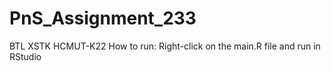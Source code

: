 # PnS_Assignment_233
 BTL XSTK HCMUT-K22
How to run: Right-click on the main.R file and run in RStudio